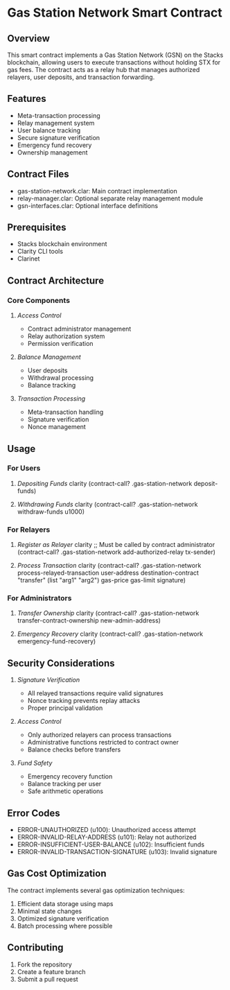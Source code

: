 # Gas Station Network Smart Contract

## Overview
This smart contract implements a Gas Station Network (GSN) on the Stacks blockchain, allowing users to execute transactions without holding STX for gas fees. The contract acts as a relay hub that manages authorized relayers, user deposits, and transaction forwarding.

## Features
- Meta-transaction processing
- Relay management system
- User balance tracking
- Secure signature verification
- Emergency fund recovery
- Ownership management

## Contract Files
- gas-station-network.clar: Main contract implementation
- relay-manager.clar: Optional separate relay management module
- gsn-interfaces.clar: Optional interface definitions

## Prerequisites
- Stacks blockchain environment
- Clarity CLI tools
- Clarinet

## Contract Architecture

### Core Components

1. *Access Control*
   - Contract administrator management
   - Relay authorization system
   - Permission verification

2. *Balance Management*
   - User deposits
   - Withdrawal processing
   - Balance tracking

3. *Transaction Processing*
   - Meta-transaction handling
   - Signature verification
   - Nonce management

## Usage

### For Users

1. *Depositing Funds*
clarity
(contract-call? .gas-station-network deposit-funds)


2. *Withdrawing Funds*
clarity
(contract-call? .gas-station-network withdraw-funds u1000)


### For Relayers

1. *Register as Relayer*
clarity
;; Must be called by contract administrator
(contract-call? .gas-station-network add-authorized-relay tx-sender)


2. *Process Transaction*
clarity
(contract-call? 
    .gas-station-network 
    process-relayed-transaction
    user-address
    destination-contract
    "transfer"
    (list "arg1" "arg2")
    gas-price
    gas-limit
    signature)


### For Administrators

1. *Transfer Ownership*
clarity
(contract-call? .gas-station-network transfer-contract-ownership new-admin-address)


2. *Emergency Recovery*
clarity
(contract-call? .gas-station-network emergency-fund-recovery)


## Security Considerations

1. *Signature Verification*
   - All relayed transactions require valid signatures
   - Nonce tracking prevents replay attacks
   - Proper principal validation

2. *Access Control*
   - Only authorized relayers can process transactions
   - Administrative functions restricted to contract owner
   - Balance checks before transfers

3. *Fund Safety*
   - Emergency recovery function
   - Balance tracking per user
   - Safe arithmetic operations

## Error Codes

- ERROR-UNAUTHORIZED (u100): Unauthorized access attempt
- ERROR-INVALID-RELAY-ADDRESS (u101): Relay not authorized
- ERROR-INSUFFICIENT-USER-BALANCE (u102): Insufficient funds
- ERROR-INVALID-TRANSACTION-SIGNATURE (u103): Invalid signature

## Gas Cost Optimization

The contract implements several gas optimization techniques:
1. Efficient data storage using maps
2. Minimal state changes
3. Optimized signature verification
4. Batch processing where possible

## Contributing

1. Fork the repository
2. Create a feature branch
3. Submit a pull request